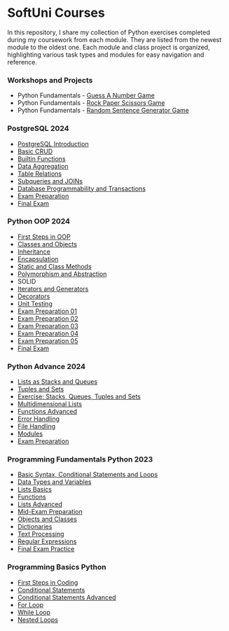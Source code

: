 # SoftUni Courses

In this repository, I share my collection of Python exercises completed during my coursework from each module. They are listed from the newest module to the oldest one. Each module and class project is organized, highlighting various task types and modules for easy navigation and reference.

### Workshops and Projects
   - Python Fundamentals - [Guess A Number Game](https://github.com/DenisAhmed98/Guess-A-Number-Workshop)
   - Python Fundamentals - [Rock Paper Scissors Game](https://github.com/DenisAhmed98/RockPaperScissorsGame)
   - Python Fundamentals - [Random Sentence Generator Game](https://github.com/DenisAhmed98/Random-Sentence-Generator-Workshop)

### PostgreSQL 2024
   - [PostgreSQL Introduction](https://github.com/DenisAhmed98/SoftUni-Courses/tree/main/PostgreSQL%202024/PostgreSQL%20Introduction)
   - [Basic CRUD](https://github.com/DenisAhmed98/SoftUni-Courses/tree/main/PostgreSQL%202024/Basic%20CRUD)
   - [Builtin Functions]()
   - [Data Aggregation]()
   - [Table Relations]()
   - [Subqueries and JOINs]()
   - [Database Programmability and Transactions]()
   - [Exam Preparation]()
   - [Final Exam]()


### Python OOP 2024
   - [First Steps in OOP](https://github.com/DenisAhmed98/SoftUni-Courses/tree/main/Python%20OOP%202024/First%20Steps%20in%20OOP)
   - [Classes and Objects](https://github.com/DenisAhmed98/SoftUni-Courses/tree/main/Python%20OOP%202024/Classes%20and%20Objects)
   - [Inheritance](https://github.com/DenisAhmed98/SoftUni-Courses/tree/main/Python%20OOP%202024/Inheritance)
   - [Encapsulation](https://github.com/DenisAhmed98/SoftUni-Courses/tree/main/Python%20OOP%202024/Encapsulation)
   - [Static and Class Methods](https://github.com/DenisAhmed98/SoftUni-Courses/tree/main/Python%20OOP%202024/Static%20and%20Class%20Method)
   - [Polymorphism and Abstraction](https://github.com/DenisAhmed98/SoftUni-Courses/tree/main/Python%20OOP%202024/Polymorphism)
   - SOLID
   - [Iterators and Generators](https://github.com/DenisAhmed98/SoftUni-Courses/tree/main/Python%20OOP%202024/Iterators%20and%20Generators)
   - [Decorators](https://github.com/DenisAhmed98/SoftUni-Courses/tree/main/Python%20OOP%202024/Decorators)
   - [Unit Testing](https://github.com/DenisAhmed98/SoftUni-Courses/tree/main/Python%20OOP%202024/Unit%20Testintg)
   - [Exam Preparation 01](https://github.com/DenisAhmed98/SoftUni-Courses/tree/main/Python%20OOP%202024/Exam%20Preparation%2001)
   - [Exam Preparation 02](https://github.com/DenisAhmed98/SoftUni-Courses/tree/main/Python%20OOP%202024/Exam%20Preparation%2002)
   - [Exam Preparation 03](https://github.com/DenisAhmed98/SoftUni-Courses/tree/main/Python%20OOP%202024/Exam%20Preparation%2003)
   - [Exam Preparation 04](https://github.com/DenisAhmed98/SoftUni-Courses/tree/main/Python%20OOP%202024/Exam%20Preparation%2004)
   - [Exam Preparation 05](https://github.com/DenisAhmed98/SoftUni-Courses/tree/main/Python%20OOP%202024/Exam%20Preparation%2005)
   - [Final Exam](https://github.com/DenisAhmed98/SoftUni-Courses/tree/main/Python%20OOP%202024/Final%20Exam)

### Python Advance 2024
   - [Lists as Stacks and Queues](https://github.com/DenisAhmed98/SoftUni-Courses/tree/main/Python%20Advanced%202024/Lists%20as%20Stacks%20and%20Queues)
   - [Tuples and Sets](https://github.com/DenisAhmed98/SoftUni-Courses/tree/main/Python%20Advanced%202024/Tuples%20and%20Sets)
   - [Exercise: Stacks, Queues, Tuples and Sets](https://github.com/DenisAhmed98/SoftUni-Courses/tree/main/Python%20Advanced%202024/Exercise%20Stacks%20Queues%20Tuples%20and%20Sets)
   - [Multidimensional Lists](https://github.com/DenisAhmed98/SoftUni-Courses/tree/main/Python%20Advanced%202024/Multidimensional%20Lists)
   - [Functions Advanced](https://github.com/DenisAhmed98/SoftUni-Courses/tree/main/Python%20Advanced%202024/Functions%20Advanced)
   - [Error Handling](https://github.com/DenisAhmed98/SoftUni-Courses/tree/main/Python%20Advanced%202024/Error%20Handling)
   - [File Handling](https://github.com/DenisAhmed98/SoftUni-Courses/tree/main/Python%20Advanced%202024/File%20Handling)
   - [Modules](https://github.com/DenisAhmed98/SoftUni-Courses/tree/main/Python%20Advanced%202024/Modules)
   - [Exam Preparation](https://github.com/DenisAhmed98/SoftUni-Courses/tree/main/Python%20Advanced%202024/Exam%20Prep%2002)


### Programming Fundamentals Python 2023
   - [Basic Syntax, Conditional Statements and Loops](https://github.com/DenisAhmed98/SoftUni-Courses/tree/main/Programming%20Fundamentals%20Python%202023/Basic%20Syntax%20Conditional%20Statements%20and%20Loops)
   - [Data Types and Variables](https://github.com/DenisAhmed98/SoftUni-Courses/tree/main/Programming%20Fundamentals%20Python%202023/Data%20Types%20and%20Variables)
   - [Lists Basics](https://github.com/DenisAhmed98/SoftUni-Courses/tree/main/Programming%20Fundamentals%20Python%202023/Lists%20Basics)
   - [Functions](https://github.com/DenisAhmed98/SoftUni-Courses/tree/main/Programming%20Fundamentals%20Python%202023/Functions)
   - [Lists Advanced](https://github.com/DenisAhmed98/SoftUni-Courses/tree/main/Programming%20Fundamentals%20Python%202023/Lists%20Advanced)
   - [Mid-Exam Preparation](https://github.com/DenisAhmed98/SoftUni-Courses/tree/main/Programming%20Fundamentals%20Python%202023/MidExam%20Practice)
   - [Objects and Classes](https://github.com/DenisAhmed98/SoftUni-Courses/tree/main/Programming%20Fundamentals%20Python%202023/Objects%20and%20Classes)
   - [Dictionaries](https://github.com/DenisAhmed98/SoftUni-Courses/tree/main/Programming%20Fundamentals%20Python%202023/Dictionaries)
   - [Text Processing](https://github.com/DenisAhmed98/SoftUni-Courses/tree/main/Programming%20Fundamentals%20Python%202023/Text%20Processing)
   - [Regular Expressions](https://github.com/DenisAhmed98/SoftUni-Courses/tree/main/Programming%20Fundamentals%20Python%202023/RegEx)
   - [Final Exam Practice](https://github.com/DenisAhmed98/SoftUni-Courses/tree/main/Programming%20Fundamentals%20Python%202023/Final%20Exam%20Practice)


### Programming Basics Python
   - [First Steps in Coding](https://github.com/DenisAhmed98/SoftUni-Courses/tree/main/Programming%20Basics%20Python%202023/First%20Steps%20in%20Coding)
   - [Conditional Statements](https://github.com/DenisAhmed98/SoftUni-Courses/tree/main/Programming%20Basics%20Python%202023/Conditional%20Statements)
   - [Conditional Statements Advanced](https://github.com/DenisAhmed98/SoftUni-Courses/tree/main/Programming%20Basics%20Python%202023/Conditional%20Statements%20Advanced)
   - [For Loop](https://github.com/DenisAhmed98/SoftUni-Courses/tree/main/Programming%20Basics%20Python%202023/For%20Loop)
   - [While Loop](https://github.com/DenisAhmed98/SoftUni-Courses/tree/main/Programming%20Basics%20Python%202023/While%20Loop)
   - [Nested Loops](https://github.com/DenisAhmed98/SoftUni-Courses/tree/main/Programming%20Basics%20Python%202023/Nested%20Loops)


